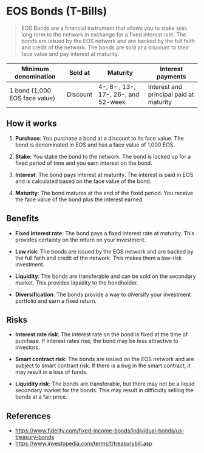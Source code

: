# EOS Bonds (T-Bills)

> EOS Bonds are a financial instrument that allows you to stake `$EOS` long term to the network in exchange for a fixed interest rate. The bonds are issued by the EOS network and are backed by the full faith and credit of the network. The bonds are sold at a discount to their face value and pay interest at maturity.

| Minimum denomination | Sold at | Maturity | Interest payments |
|----------------------|---------|----------|--------------------|
1 bond (1,000 EOS face value) | Discount | 4-, 8- , 13-, 17-, 26-, and 52-week | Interest and principal paid at maturity

## How it works

1. **Purchase**: You purchase a bond at a discount to its face value. The bond is denominated in EOS and has a face value of 1,000 EOS.

2. **Stake**: You stake the bond to the network. The bond is locked up for a fixed period of time and you earn interest on the bond.

3. **Interest**: The bond pays interest at maturity. The interest is paid in EOS and is calculated based on the face value of the bond.

4. **Maturity**: The bond matures at the end of the fixed period. You receive the face value of the bond plus the interest earned.

## Benefits

- **Fixed interest rate**: The bond pays a fixed interest rate at maturity. This provides certainty on the return on your investment.

- **Low risk**: The bonds are issued by the EOS network and are backed by the full faith and credit of the network. This makes them a low-risk investment.

- **Liquidity**: The bonds are transferable and can be sold on the secondary market. This provides liquidity to the bondholder.

- **Diversification**: The bonds provide a way to diversify your investment portfolio and earn a fixed return.

## Risks

- **Interest rate risk**: The interest rate on the bond is fixed at the time of purchase. If interest rates rise, the bond may be less attractive to investors.

- **Smart contract risk**: The bonds are issued on the EOS network and are subject to smart contract risk. If there is a bug in the smart contract, it may result in a loss of funds.

- **Liquidity risk**: The bonds are transferable, but there may not be a liquid secondary market for the bonds. This may result in difficulty selling the bonds at a fair price.

## References

- https://www.fidelity.com/fixed-income-bonds/individual-bonds/us-treasury-bonds
- https://www.investopedia.com/terms/t/treasurybill.asp